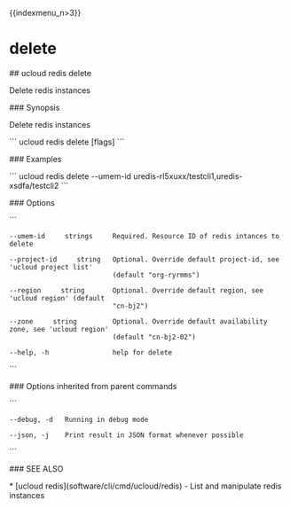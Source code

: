 {{indexmenu_n>3}}

# delete

\#\# ucloud redis delete

Delete redis instances

\#\#\# Synopsis

Delete redis instances

\`\`\` ucloud redis delete \[flags\] \`\`\`

\#\#\# Examples

\`\`\` ucloud redis delete --umem-id
uredis-rl5xuxx/testcli1,uredis-xsdfa/testcli2 \`\`\`

\#\#\# Options

\`\`\`

``` 
--umem-id     strings     Required. Resource ID of redis intances to delete 
```

``` 
--project-id     string   Optional. Override default project-id, see 'ucloud project list'
                          (default "org-ryrmms") 
```

``` 
--region     string       Optional. Override default region, see 'ucloud region' (default
                          "cn-bj2") 
```

``` 
--zone     string         Optional. Override default availability zone, see 'ucloud region'
                          (default "cn-bj2-02") 
```

``` 
--help, -h                help for delete 
```

\`\`\`

\#\#\# Options inherited from parent commands

\`\`\`

``` 
--debug, -d   Running in debug mode 
```

``` 
--json, -j    Print result in JSON format whenever possible 
```

\`\`\`

\#\#\# SEE ALSO

\* \[ucloud redis\](software/cli/cmd/ucloud/redis) - List and manipulate
redis instances
